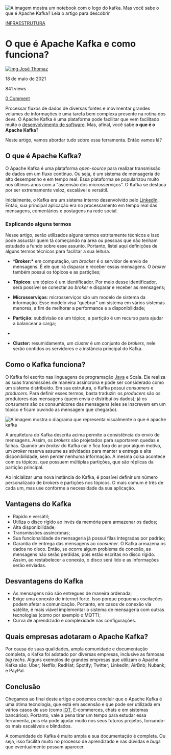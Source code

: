 ![A imagem mostra um notebook com o logo do kafka. Mas você sabe o que é Apache Kafka? Leia o artigo para descobrir](https://luby.com.br/wp-content/uploads/2021/05/o-que-e-apache-kafka-1-770x400.png)

[INFRAESTRUTURA](https://luby.com.br/category/infraestrutura/)

# O que é Apache Kafka e como funciona?

[![img](https://secure.gravatar.com/avatar/a1761e84c9831726b11f2b4e1bb5b6fb?s=96&d=mm&r=g) José Thomaz](https://luby.com.br/author/jose-thomaz/)

 

 18 de maio de 2021

 

 841 views

 

 [0 Comment](https://luby.com.br/infraestrutura/o-que-e-apache-kafka/#comments)

Processar fluxos de dados de diversas fontes e movimentar grandes volumes de informações é uma tarefa bem complexa presente na rotina dos devs. O Apache Kafka é uma plataforma pode facilitar que vem facilitado muito o [desenvolvimento de software](https://luby.com.br/solucoes/desenvolvimento-de-produto-de-software/). Mas, afinal, você sabe **o que é o Apache Kafka**?

Neste artigo, vamos abordar tudo sobre essa ferramenta. Então vamos lá?

## O que é Apache Kafka?

O Apache Kafka é uma plataforma *open-source* para realizar transmissão de dados em um fluxo contínuo. Ou seja, é um sistema de mensageria de alto desempenho e em tempo real. Essa plataforma se popularizou muito nos últimos anos com a “ascensão dos microsserviços”. O Kafka se destaca por ser extremamente veloz, escalável e versátil.

Inicialmente, o Kafka era um sistema interno desenvolvido pelo [LinkedIn](https://www.linkedin.com/company/luby-software). Então, sua principal aplicação era no processamento em tempo real das mensagens, comentários e postagens na rede social.

### **Explicando alguns termos**

Nesse artigo, serão utilizados alguns termos estritamente técnicos e isso pode assustar quem tá começando na área ou pessoas que não tenham estudado a fundo sobre esse assunto. Portanto, listei aqui definições de alguns termos técnicos para facilitar a sua leitura.

- ***Broker:\*** em computação, um *brocke*r é o servidor de envio de mensagens. É ele que irá disparar e receber essas mensagens. O *broker* também possui os tópicos e as partições;

- **Tópicos**: um tópico é um identificador. Por meio desse identificador, será possível se conectar ao *broker* e disparar e receber as mensagens;

- **Microsserviços**: microsserviços são um modelo de sistema da informação. Esse modelo visa “quebrar” um sistema em vários sistemas menores, a fim de melhorar a performance e a disponibilidade;
- **Partição:** subdivisão de um tópico, a partição é um recurso para ajudar a balancear a carga;

- 

- **Cluster:** resumidamente, um *cluster* é um conjunto de *brokers,* nele serão contidos os servidores e a instância principal do Kafka.

## **Como o Kafka funciona?**

O Kafka foi escrito nas linguagens de programação [Java](https://luby.com.br/reactjs/componentes-funcionais-em-reactjs/) e Scala. Ele realiza as suas transmissões de maneira assíncrona e pode ser considerado como um sistema distribuído. Em sua estrutura, o Kafka possui *consumers* e *producers*. Para definir esses termos, basta traduzir: os *producers* são os produtores das mensagens (quem envia e distribui os dados); já os *consumers* são os consumidores das mensagens (eles se inscrevem em um tópico e ficam ouvindo as mensagem que chegarão).

![A imagem mostra o diagrama que representa visualmente o que é apache kafka](https://luby.com.br/wp-content/uploads/2021/05/o-que-e-apache-kafka.png)

A arquitetura do Kafka descrita acima permite a consistência do envio de mensagens. Assim, os *brokers* são projetados para suportarem quedas e falhas. Quando um *broker* do Kafka cai e fica fora do ar por algum motivo, um *broker* reserva assume as atividades para manter a entrega e alta disponibilidade, sem perder nenhuma informação. A mesma coisa acontece com os tópicos, que possuem múltiplas partições, que são réplicas da partição principal.

Ao inicializar uma nova instância do Kafka, é possível definir um número personalizado de *brokers* e partições nos tópicos. O mais comum é três de cada um, mas use conforme a necessidade da sua aplicação.

## **Vantagens do Kafka**

- Rápido e versátil;
- Utiliza o disco rígido ao invés da memória para armazenar os dados;
- Alta disponibilidade;
- Transmissões assíncronas;
- Sua funcionalidade de mensageria já possui filas integradas por padrão;
- Garantia de entrega das mensagens ao *consumer*. O Kafka armazena os dados no disco. Então, se ocorre algum problema de conexão, as mensagens não serão perdidas, pois estão escritas no disco rígido. Assim, ao restabelecer a conexão, o disco será lido e as informações serão enviadas.

## **Desvantagens do Kafka**

- As mensagens não são entregues de maneira ordenada;
- Exige uma conexão de internet forte. Isso porque pequenas oscilações podem afetar a comunicação. Portanto, em casos de conexão via satélite, é mais viável implementar o sistema de mensageria com outras tecnologias (como por exemplo o MQTT);
- Curva de aprendizado e complexidade nas configurações.

## **Quais empresas adotaram o Apache Kafka?**

Por causa de suas qualidades, ampla comunidade e documentação completa, o Kafka foi adotado por diversas empresas, inclusive as famosas *big techs.* Alguns exemplos de grandes empresas que utilizam o Apache Kafka são: Uber; Netflix; RedHat; Spotify; Twitter; LinkedIn; AirBnb; Nubank; e PayPal.

## **Conclusão**

Chegamos ao final deste artigo e podemos concluir que o Apache Kafka é uma ótima tecnologia, que está em ascensão e que pode ser utilizada em vários casos de uso (como [IOT](https://luby.com.br/tips/como-criar-um-bot-para-testes/), E-commerces, chats e em sistemas bancários). Portanto, vale a pena tirar um tempo para estudar essa ferramenta, pois ela pode ajudar muito nos seus futuros projetos, tornando-os mais escaláveis e blindados.

A comunidade do Kafka é muito ampla e sua documentação é completa. Ou seja, isso facilita muito no processo de aprendizado e nas dúvidas e *bugs* que eventualmente possam aparecer.